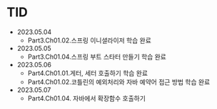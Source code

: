 # TID

- 2023.05.04
    - Part3.Ch01.02.스프링 이니셜라이저 학습 완료
- 2023.05.05
    - Part3.Ch01.04.스프링 부트 스타터 만들기 학습 완료
- 2023.05.06
    - Part4.Ch01.01.게터, 세터 호출하기 학습 완료
    - Part4.Ch01.02.코틀린의 예외처리와 자바 예약어 접근 방법 학습 완료
- 2023.05.07
    - Part4.Ch01.04. 자바에서 확장함수 호출하기
  

